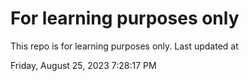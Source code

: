 # For learning purposes only
This repo is for learning purposes only.
Last updated at

Friday, August 25, 2023 7:28:17 PM

